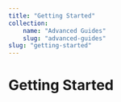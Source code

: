 ```yaml
---
title: "Getting Started"
collection:
    name: "Advanced Guides"
    slug: "advanced-guides"
slug: "getting-started"
---
```

# Getting Started